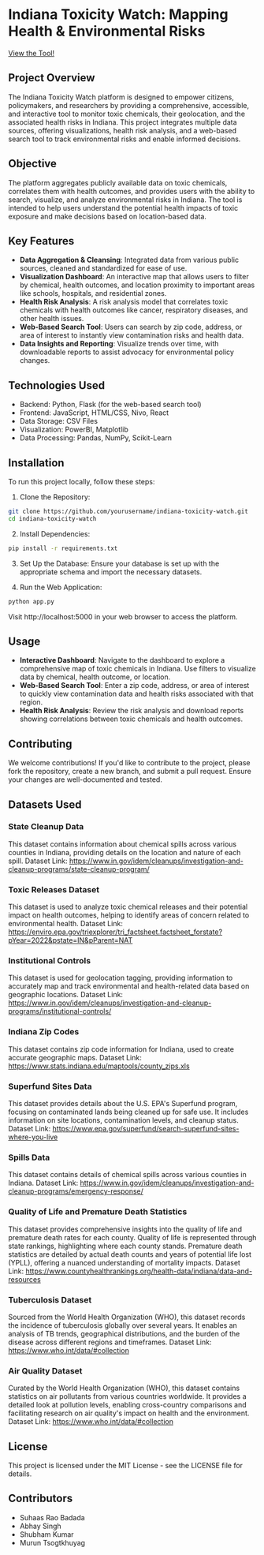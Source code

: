 # Indiana Toxicity Watch: Mapping Health & Environmental Risks

[View the Tool!](https://jimmy-johns.onrender.com/)

## Project Overview

The Indiana Toxicity Watch platform is designed to empower citizens, policymakers, and researchers by providing a comprehensive, accessible, and interactive tool to monitor toxic chemicals, their geolocation, and the associated health risks in Indiana. This project integrates multiple data sources, offering visualizations, health risk analysis, and a web-based search tool to track environmental risks and enable informed decisions.

## Objective

The platform aggregates publicly available data on toxic chemicals, correlates them with health outcomes, and provides users with the ability to search, visualize, and analyze environmental risks in Indiana. The tool is intended to help users understand the potential health impacts of toxic exposure and make decisions based on location-based data.

## Key Features

- **Data Aggregation & Cleansing**: Integrated data from various public sources, cleaned and standardized for ease of use.
- **Visualization Dashboard**: An interactive map that allows users to filter by chemical, health outcomes, and location proximity to important areas like schools, hospitals, and residential zones.
- **Health Risk Analysis**: A risk analysis model that correlates toxic chemicals with health outcomes like cancer, respiratory diseases, and other health issues.
- **Web-Based Search Tool**: Users can search by zip code, address, or area of interest to instantly view contamination risks and health data.
- **Data Insights and Reporting**: Visualize trends over time, with downloadable reports to assist advocacy for environmental policy changes.

## Technologies Used

- Backend: Python, Flask (for the web-based search tool)
- Frontend: JavaScript, HTML/CSS, Nivo, React
- Data Storage: CSV Files
- Visualization: PowerBI, Matplotlib
- Data Processing: Pandas, NumPy, Scikit-Learn

## Installation

To run this project locally, follow these steps:

1. Clone the Repository:
```bash
git clone https://github.com/yourusername/indiana-toxicity-watch.git
cd indiana-toxicity-watch
```

2. Install Dependencies:
```bash
pip install -r requirements.txt
```

3. Set Up the Database:
   Ensure your database is set up with the appropriate schema and import the necessary datasets.

4. Run the Web Application:
```bash
python app.py
```
   Visit http://localhost:5000 in your web browser to access the platform.

## Usage

- **Interactive Dashboard**: Navigate to the dashboard to explore a comprehensive map of toxic chemicals in Indiana. Use filters to visualize data by chemical, health outcome, or location.
- **Web-Based Search Tool**: Enter a zip code, address, or area of interest to quickly view contamination data and health risks associated with that region.
- **Health Risk Analysis**: Review the risk analysis and download reports showing correlations between toxic chemicals and health outcomes.

## Contributing

We welcome contributions! If you'd like to contribute to the project, please fork the repository, create a new branch, and submit a pull request. Ensure your changes are well-documented and tested.

## Datasets Used
### State Cleanup Data
This dataset contains information about chemical spills across various counties in Indiana, providing details on the location and nature of each spill.
Dataset Link: https://www.in.gov/idem/cleanups/investigation-and-cleanup-programs/state-cleanup-program/

### Toxic Releases Dataset
This dataset is used to analyze toxic chemical releases and their potential impact on health outcomes, helping to identify areas of concern related to environmental health.
Dataset Link: https://enviro.epa.gov/triexplorer/tri_factsheet.factsheet_forstate?pYear=2022&pstate=IN&pParent=NAT

### Institutional Controls
This dataset is used for geolocation tagging, providing information to accurately map and track environmental and health-related data based on geographic locations.
Dataset Link: https://www.in.gov/idem/cleanups/investigation-and-cleanup-programs/institutional-controls/

### Indiana Zip Codes
This dataset contains zip code information for Indiana, used to create accurate geographic maps.
Dataset Link: https://www.stats.indiana.edu/maptools/county_zips.xls

### Superfund Sites Data
This dataset provides details about the U.S. EPA's Superfund program, focusing on contaminated lands being cleaned up for safe use. It includes information on site locations, contamination levels, and cleanup status.
Dataset Link: https://www.epa.gov/superfund/search-superfund-sites-where-you-live

### Spills Data
This dataset contains details of chemical spills across various counties in Indiana.
Dataset Link: https://www.in.gov/idem/cleanups/investigation-and-cleanup-programs/emergency-response/

### Quality of Life and Premature Death Statistics
This dataset provides comprehensive insights into the quality of life and premature death rates for each county. Quality of life is represented through state rankings, highlighting where each county stands. Premature death statistics are detailed by actual death counts and years of potential life lost (YPLL), offering a nuanced understanding of mortality impacts.
Dataset Link: https://www.countyhealthrankings.org/health-data/indiana/data-and-resources

### Tuberculosis Dataset
Sourced from the World Health Organization (WHO), this dataset records the incidence of tuberculosis globally over several years. It enables an analysis of TB trends, geographical distributions, and the burden of the disease across different regions and timeframes.
Dataset Link: https://www.who.int/data/#collection

### Air Quality Dataset
Curated by the World Health Organization (WHO), this dataset contains statistics on air pollutants from various countries worldwide. It provides a detailed look at pollution levels, enabling cross-country comparisons and facilitating research on air quality's impact on health and the environment.
Dataset Link: https://www.who.int/data/#collection

## License

This project is licensed under the MIT License - see the LICENSE file for details.

## Contributors

- Suhaas Rao Badada
- Abhay Singh
- Shubham Kumar
- Murun Tsogtkhuyag